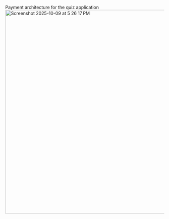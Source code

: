 Payment architecture for the quiz application 
<img width="1230" height="646" alt="Screenshot 2025-10-09 at 5 26 17 PM" src="https://github.com/user-attachments/assets/cdab146d-fbbc-4d5b-8780-047e3398c22c" />
